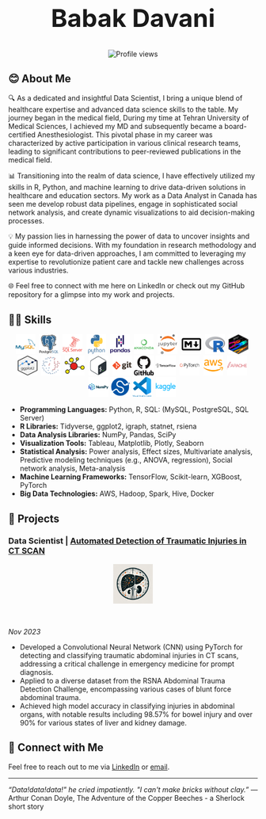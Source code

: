 <div align="center">
  <h1 style="font-size: 50px;">Babak Davani </h1>
  <img src="https://komarev.com/ghpvc/?username=rBabak-Davani&style=flat-square&color=blue" alt="Profile views">
</div>

## 😊 About Me

🔍 As a dedicated and insightful Data Scientist, I bring a unique blend of healthcare expertise and advanced data science skills to the table. My journey began in the medical field, During my time at Tehran University of Medical Sciences, I achieved my MD and subsequently became a board-certified Anesthesiologist. This pivotal phase in my career was characterized by active participation in various clinical research teams, leading to significant contributions to peer-reviewed publications in the medical field.

📊 Transitioning into the realm of data science, I have effectively utilized my skills in R, Python, and machine learning to drive data-driven solutions in healthcare and education sectors. My work as a Data Analyst in Canada has seen me develop robust data pipelines, engage in sophisticated social network analysis, and create dynamic visualizations to aid decision-making processes.

💡 My passion lies in harnessing the power of data to uncover insights and guide informed decisions. With my foundation in research methodology and a keen eye for data-driven approaches, I am committed to leveraging my expertise to revolutionize patient care and tackle new challenges across various industries.

🌐 Feel free to connect with me here on LinkedIn or check out my GitHub repository for a glimpse into my work and projects.

## 👩‍💻 Skills
<div align="center">
  <img src="https://github.com/devicons/devicon/blob/master/icons/mysql/mysql-original-wordmark.svg" title="MySQL"  alt="MySQL" width="40" height="40"/>&nbsp;
  <img src="https://github.com/devicons/devicon/blob/master/icons/postgresql/postgresql-original-wordmark.svg" title="PostgreSQL"  alt="PostgreSQL" width="40" height="40"/>&nbsp;
  <img src="https://github.com/devicons/devicon/blob/master/icons/microsoftsqlserver/microsoftsqlserver-plain-wordmark.svg"  alt="SQL Server" width="40" height="40"/>&nbsp;
  <img src="https://github.com/devicons/devicon/blob/master/icons/python/python-original-wordmark.svg" title="Python" alt="Python" width="40" height="40"/>&nbsp;
  <img src="https://github.com/devicons/devicon/blob/master/icons/pandas/pandas-original-wordmark.svg" title="Pandas"  alt="Pandas" width="40" height="40"/>&nbsp;
  <img src="https://github.com/devicons/devicon/blob/master/icons/anaconda/anaconda-original-wordmark.svg" title="Anaconda" alt="Anaconda" width="40" height="40"/>&nbsp;
  <img src="https://github.com/devicons/devicon/blob/master/icons/jupyter/jupyter-original-wordmark.svg" title="Jupyter" alt="Jupyter" width="40" height="40"/>&nbsp;
  <img src="https://github.com/devicons/devicon/blob/master/icons/markdown/markdown-original.svg" title="Markdown" alt="Markdown" width="40" height="40"/>&nbsp;
  <img src="https://github.com/devicons/devicon/blob/master/icons/r/r-original.svg" title="R" alt="R" width="40" height="40"/>&nbsp;
  <img src="icon/dplyr.png" title="dplyr" alt="dplyr" width="40" height="40"/>&nbsp;
  <img src="icon/ggplot2.png" title="ggplot2" alt="ggplot2" width="40" height="40"/>&nbsp;
  <img src="icon/statnet.png" title="statnet" alt="statnet" width="40" height="40"/>&nbsp;
  <img src="icon/igraph2.png" title="igraph" alt="igraph" width="40" height="40"/>&nbsp;
  <img src="https://github.com/devicons/devicon/blob/master/icons/bash/bash-original.svg" title="Bash" alt="Bash" width="40" height="40"/>&nbsp;
  <img src="https://github.com/devicons/devicon/blob/master/icons/git/git-original-wordmark.svg" title="Git" **alt="Git" width="40" height="40"/>
  <img src="https://github.com/devicons/devicon/blob/master/icons/github/github-original-wordmark.svg" title="GitHub" **alt="GitHub" width="40" height="40"/>
  <img src="https://github.com/devicons/devicon/blob/master/icons/tensorflow/tensorflow-line-wordmark.svg" title="TensorFlow" alt="TensorFlow" width="40" height="40"/>&nbsp;
  <img src="https://github.com/devicons/devicon/blob/master/icons/pytorch/pytorch-original-wordmark.svg" title="PyTorch" alt="PyTorch" width="40" height="40"/>&nbsp;
  <img src="https://github.com/devicons/devicon/blob/master/icons/amazonwebservices/amazonwebservices-plain-wordmark.svg" title="AWS" alt="AWS" width="40" height="40"/>&nbsp;
  <img src="https://github.com/devicons/devicon/blob/master/icons/apache/apache-line-wordmark.svg" title="Apache Spark" alt="Apache Spark" width="40" height="40"/>&nbsp;
  <img src="https://github.com/devicons/devicon/blob/master/icons/numpy/numpy-original-wordmark.svg" alt="NumPy Icon" width="40" height="40" />
  <img src="icon/SciPy.svg" title="SciPy" alt="SciPy Icon" width="40" height="40" />
  <img src="https://github.com/devicons/devicon/blob/master/icons/vscode/vscode-original-wordmark.svg" title="VSCode" alt="VSCode" width="40" height="40"/>&nbsp;
  <img src="https://github.com/devicons/devicon/blob/master/icons/kaggle/kaggle-original-wordmark.svg" title="Kaggle" alt="Kaggle" width="40" height="40"/>&nbsp;
</div>

- **Programming Languages:** Python, R, SQL: (MySQL, PostgreSQL, SQL Server)
- **R Libraries:** Tidyverse, ggplot2, igraph, statnet, rsiena
- **Data Analysis Libraries:** NumPy, Pandas, SciPy
- **Visualization Tools:** Tableau, Matplotlib, Plotly, Seaborn
- **Statistical Analysis:** Power analysis, Effect sizes, Multivariate analysis, Predictive modeling techniques (e.g., ANOVA, regression), Social network analysis, Meta-analysis
- **Machine Learning Frameworks:** TensorFlow, Scikit-learn, XGBoost, PyTorch
- **Big Data Technologies:** AWS, Hadoop, Spark, Hive, Docker



## 🔮 Projects

### Data Scientist | [Automated Detection of Traumatic Injuries in CT SCAN](https://github.com/Babak-Davani/CtScan-CNN)
<div align="center">
  <p><img src="https://github.com/Babak-Davani/CtScan-CNN/blob/main/icons/Project%20logo.png" alt="project" width="80"></p>&nbsp;
</div> 

_Nov 2023_
- Developed a Convolutional Neural Network (CNN) using PyTorch for detecting and classifying traumatic abdominal injuries in CT scans, addressing a critical challenge in emergency medicine for prompt diagnosis.
- Applied to a diverse dataset from the RSNA Abdominal Trauma Detection Challenge, encompassing various cases of blunt force abdominal trauma.
- Achieved high model accuracy in classifying injuries in abdominal organs, with notable results including 98.57% for bowel injury and over 90% for various states of liver and kidney damage.

## 🤝 Connect with Me

Feel free to reach out to me via [LinkedIn](https://www.linkedin.com/in/b-m-davani/) or [email](mailto:b.m.davani@gmail.com).


---
_“Data!data!data!" he cried impatiently. "I can't make bricks without clay.”_
― Arthur Conan Doyle, The Adventure of the Copper Beeches - a Sherlock short story
